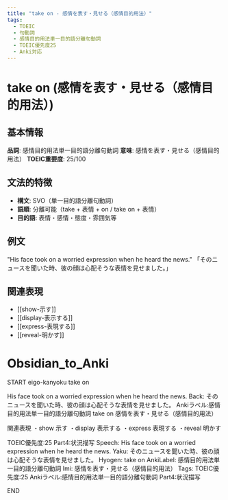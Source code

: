 ```yaml
---
title: "take on - 感情を表す・見せる（感情目的用法）"
tags:
  - TOEIC
  - 句動詞
  - 感情目的用法単一目的語分離句動詞
  - TOEIC優先度25
  - Anki対応
---
```


# take on (感情を表す・見せる（感情目的用法）)

## 基本情報
**品詞**: 感情目的用法単一目的語分離句動詞
**意味**: 感情を表す・見せる（感情目的用法）
**TOEIC重要度**: 25/100

## 文法的特徴
- **構文**: SVO（単一目的語分離句動詞）
- **語順**: 分離可能（take + 表情 + on / take on + 表情）
- **目的語**: 表情・感情・態度・雰囲気等

## 例文
"His face took on a worried expression when he heard the news."
「そのニュースを聞いた時、彼の顔は心配そうな表情を見せました。」

## 関連表現
- [[show-示す]]
- [[display-表示する]]
- [[express-表現する]]
- [[reveal-明かす]]

# Obsidian_to_Anki
START
eigo-kanyoku
take on

His face took on a worried expression when he heard the news.
Back: 
そのニュースを聞いた時、彼の顔は心配そうな表情を見せました。
Ankiラベル:感情目的用法単一目的語分離句動詞
take on
感情を表す・見せる（感情目的用法）

関連表現
・show 示す
・display 表示する
・express 表現する
・reveal 明かす

TOEIC優先度:25
Part4:状況描写
Speech: His face took on a worried expression when he heard the news.
Yaku: そのニュースを聞いた時、彼の顔は心配そうな表情を見せました。
Hyogen: take on
AnkiLabel: 感情目的用法単一目的語分離句動詞
Imi: 感情を表す・見せる（感情目的用法）
Tags: TOEIC優先度:25 Ankiラベル:感情目的用法単一目的語分離句動詞 Part4:状況描写
<!--ID: 1753076966700-->
END 